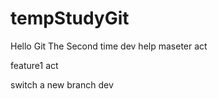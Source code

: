 # tempStudyGit
Hello Git
The Second time
dev help
maseter act



feature1 act

switch a new branch dev

